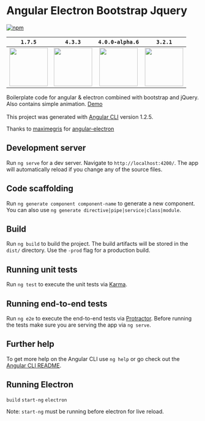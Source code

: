 # Angular Electron Bootstrap Jquery

[![npm][npm-badge]][npm-badge-url]

<table>
<thead>
<th>
<code>1.7.5</code>
</th>
<th>
<code>4.3.3</code>
</th>
<th align="center">
<code>4.0.0-alpha.6</code>
</th>
<th>
<code>3.2.1</code>
</th>
</thead>
<tbody>
<tr align="center">
<td>
<a href="https://electron.atom.io/">
<img src="https://camo.githubusercontent.com/79904b8ba0d1bce43022bbd5710f0ea1db33f54f/68747470733a2f2f7261776769742e636f6d2f73696e647265736f726875732f617765736f6d652d656c656374726f6e2f6d61737465722f656c656374726f6e2d6c6f676f2e737667" width="100" height="100">
</a>
</td>
<td>
<a href="https://angular.io/">
<img src="https://angular.io/assets/images/logos/angular/angular.svg" width="100" height="100">
</a>
</td>
<td>
<a href="https://v4-alpha.getbootstrap.com">
<img src="https://upload.wikimedia.org/wikipedia/commons/e/ea/Boostrap_logo.svg" width="100" height="100">
</a>
</td>
<td>
<a href="https://jquery.com/">
<img src="http://www.ics.hawaii.edu/wp-content/uploads/2013/08/jquerylogo320.png" width="100" height="100">
</a>
</td>
</tr>
</tbody>
</table>

Boilerplate code for angular & electron combined with bootstrap and jQuery. Also contains simple animation. <a href="https://majed93.github.io/angular-electron-bootstrap-jquery/">Demo</a>
<br>
<br>
This project was generated with [Angular CLI](https://github.com/angular/angular-cli) version 1.2.5.

Thanks to <a href="https://github.com/maximegris">maximegris</a> for <a href="https://github.com/maximegris/angular-electron">angular-electron</a>

## Development server

Run `ng serve` for a dev server. Navigate to `http://localhost:4200/`. The app will automatically reload if you change any of the source files.

## Code scaffolding

Run `ng generate component component-name` to generate a new component. You can also use `ng generate directive|pipe|service|class|module`.

## Build

Run `ng build` to build the project. The build artifacts will be stored in the `dist/` directory. Use the `-prod` flag for a production build.

## Running unit tests

Run `ng test` to execute the unit tests via [Karma](https://karma-runner.github.io).

## Running end-to-end tests

Run `ng e2e` to execute the end-to-end tests via [Protractor](http://www.protractortest.org/).
Before running the tests make sure you are serving the app via `ng serve`.

## Further help

To get more help on the Angular CLI use `ng help` or go check out the [Angular CLI README](https://github.com/angular/angular-cli/blob/master/README.md).

## Running Electron
`build`
`start-ng`
`electron`

Note: `start-ng` must be running before electron for live reload.


[npm-badge]: https://img.shields.io/npm/v/@angular/cli.svg
[npm-badge-url]: https://www.npmjs.com/package/@angular/cli

